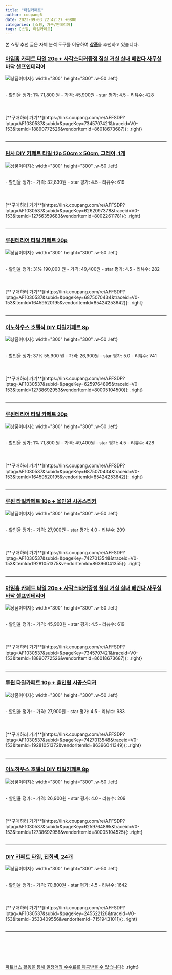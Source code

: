 ```yaml
---
title: "타일카페트"
author: coupang6
date: 2023-09-03 22:42:27 +0800
categories: [쇼핑, 가구/인테리어]
tags: [쇼핑, 타일카페트]
---
```


본 쇼핑 추천 글은 자체 분석 도구를 이용하여 [**상품**](https://link.coupang.com/a/bao1ui)을 추천하고 있습니다.

### [아임홈 카페트 타일 20p + 사각스티커증정 침실 거실 실내 베란다 사무실 바닥 셀프인테리어](https://link.coupang.com/re/AFFSDP?lptag=AF1030537&subid=&pageKey=7345707421&traceid=V0-153&itemId=18890772526&vendorItemId=86018673687)

![상품이미지](https://thumbnail10.coupangcdn.com/thumbnails/remote/230x230ex/image/vendor_inventory/1fa4/768a18fd99fa30a74a56574168e5eb9987a3a4ab977ad693ece06677427c.jpg){: width="300" height="300" .w-50 .left}


<br>
- 할인율 정가: 1%  71,800   원
- 가격: 45,900원
- star 평가: 4.5
- 리뷰수: 428
<br>
<br>
<br>
<br>
[**구매하러 가기**](https://link.coupang.com/re/AFFSDP?lptag=AF1030537&subid=&pageKey=7345707421&traceid=V0-153&itemId=18890772526&vendorItemId=86018673687){: .right}
<br>
<br>

---

### [탐사 DIY 카페트 타일 12p 50cm x 50cm, 그레이, 1개](https://link.coupang.com/re/AFFSDP?lptag=AF1030537&subid=&pageKey=6262097378&traceid=V0-153&itemId=12756359683&vendorItemId=80022611781)

![상품이미지](https://thumbnail9.coupangcdn.com/thumbnails/remote/230x230ex/image/retail/images/5721125307940570-2546db19-98bc-4e7e-97d8-7a8ececbdc61.jpg){: width="300" height="300" .w-50 .left}


<br>
- 할인율 정가: 
- 가격: 32,830원
- star 평가: 4.5
- 리뷰수: 619
<br>
<br>
<br>
<br>
[**구매하러 가기**](https://link.coupang.com/re/AFFSDP?lptag=AF1030537&subid=&pageKey=6262097378&traceid=V0-153&itemId=12756359683&vendorItemId=80022611781){: .right}
<br>
<br>

---

### [루윈테리어 타일 카페트 20p](https://link.coupang.com/re/AFFSDP?lptag=AF1030537&subid=&pageKey=6875070434&traceid=V0-153&itemId=16459520195&vendorItemId=85424253642)

![상품이미지](https://thumbnail6.coupangcdn.com/thumbnails/remote/230x230ex/image/vendor_inventory/589f/8cfc1a1527821636aa17bcedbe0e397b0b6fb7dc6f978d5a6659590e68d1.jpg){: width="300" height="300" .w-50 .left}


<br>
- 할인율 정가: 31%  190,000   원
- 가격: 49,400원
- star 평가: 4.5
- 리뷰수: 282
<br>
<br>
<br>
<br>
[**구매하러 가기**](https://link.coupang.com/re/AFFSDP?lptag=AF1030537&subid=&pageKey=6875070434&traceid=V0-153&itemId=16459520195&vendorItemId=85424253642){: .right}
<br>
<br>

---

### [이노하우스 호텔식 DIY 타일카페트 8p](https://link.coupang.com/re/AFFSDP?lptag=AF1030537&subid=&pageKey=6259764895&traceid=V0-153&itemId=12738692953&vendorItemId=80005104500)

![상품이미지](https://thumbnail9.coupangcdn.com/thumbnails/remote/230x230ex/image/retail/images/5915133526724533-33b53b0b-138c-4aee-862b-e3c9cacbfc41.jpg){: width="300" height="300" .w-50 .left}


<br>
- 할인율 정가: 37%  55,900   원
- 가격: 26,900원
- star 평가: 5.0
- 리뷰수: 741
<br>
<br>
<br>
<br>
[**구매하러 가기**](https://link.coupang.com/re/AFFSDP?lptag=AF1030537&subid=&pageKey=6259764895&traceid=V0-153&itemId=12738692953&vendorItemId=80005104500){: .right}
<br>
<br>

---

### [루윈테리어 타일 카페트 20p](https://link.coupang.com/re/AFFSDP?lptag=AF1030537&subid=&pageKey=6875070434&traceid=V0-153&itemId=16459520195&vendorItemId=85424253642)

![상품이미지](https://thumbnail6.coupangcdn.com/thumbnails/remote/230x230ex/image/vendor_inventory/589f/8cfc1a1527821636aa17bcedbe0e397b0b6fb7dc6f978d5a6659590e68d1.jpg){: width="300" height="300" .w-50 .left}


<br>
- 할인율 정가: 1%  71,800   원
- 가격: 49,400원
- star 평가: 4.5
- 리뷰수: 428
<br>
<br>
<br>
<br>
[**구매하러 가기**](https://link.coupang.com/re/AFFSDP?lptag=AF1030537&subid=&pageKey=6875070434&traceid=V0-153&itemId=16459520195&vendorItemId=85424253642){: .right}
<br>
<br>

---

### [루윈 타일카페트 10p + 올인원 시공스티커](https://link.coupang.com/re/AFFSDP?lptag=AF1030537&subid=&pageKey=7427013548&traceid=V0-153&itemId=19281051375&vendorItemId=86396041355)

![상품이미지](https://thumbnail6.coupangcdn.com/thumbnails/remote/230x230ex/image/rs_quotation_api/xcov3fgo/74cf796e062c4dbc96a828c20cff98d9.jpg){: width="300" height="300" .w-50 .left}


<br>
- 할인율 정가: 
- 가격: 27,900원
- star 평가: 4.0
- 리뷰수: 209
<br>
<br>
<br>
<br>
[**구매하러 가기**](https://link.coupang.com/re/AFFSDP?lptag=AF1030537&subid=&pageKey=7427013548&traceid=V0-153&itemId=19281051375&vendorItemId=86396041355){: .right}
<br>
<br>

---

### [아임홈 카페트 타일 20p + 사각스티커증정 침실 거실 실내 베란다 사무실 바닥 셀프인테리어](https://link.coupang.com/re/AFFSDP?lptag=AF1030537&subid=&pageKey=7345707421&traceid=V0-153&itemId=18890772526&vendorItemId=86018673687)

![상품이미지](https://thumbnail10.coupangcdn.com/thumbnails/remote/230x230ex/image/vendor_inventory/1fa4/768a18fd99fa30a74a56574168e5eb9987a3a4ab977ad693ece06677427c.jpg){: width="300" height="300" .w-50 .left}


<br>
- 할인율 정가: 
- 가격: 45,900원
- star 평가: 4.5
- 리뷰수: 619
<br>
<br>
<br>
<br>
[**구매하러 가기**](https://link.coupang.com/re/AFFSDP?lptag=AF1030537&subid=&pageKey=7345707421&traceid=V0-153&itemId=18890772526&vendorItemId=86018673687){: .right}
<br>
<br>

---

### [루윈 타일카페트 10p + 올인원 시공스티커](https://link.coupang.com/re/AFFSDP?lptag=AF1030537&subid=&pageKey=7427013548&traceid=V0-153&itemId=19281051372&vendorItemId=86396041349)

![상품이미지](https://thumbnail8.coupangcdn.com/thumbnails/remote/230x230ex/image/rs_quotation_api/jqifl6el/b5a5ff52c274457c8ddf31efb0adb133.jpg){: width="300" height="300" .w-50 .left}


<br>
- 할인율 정가: 
- 가격: 27,900원
- star 평가: 4.5
- 리뷰수: 983
<br>
<br>
<br>
<br>
[**구매하러 가기**](https://link.coupang.com/re/AFFSDP?lptag=AF1030537&subid=&pageKey=7427013548&traceid=V0-153&itemId=19281051372&vendorItemId=86396041349){: .right}
<br>
<br>

---

### [이노하우스 호텔식 DIY 타일카페트 8p](https://link.coupang.com/re/AFFSDP?lptag=AF1030537&subid=&pageKey=6259764895&traceid=V0-153&itemId=12738692958&vendorItemId=80005104525)

![상품이미지](https://thumbnail9.coupangcdn.com/thumbnails/remote/230x230ex/image/retail/images/5477582131782163-2d47bd59-25a8-43ab-8285-e856c390645d.jpg){: width="300" height="300" .w-50 .left}


<br>
- 할인율 정가: 
- 가격: 26,900원
- star 평가: 4.0
- 리뷰수: 209
<br>
<br>
<br>
<br>
[**구매하러 가기**](https://link.coupang.com/re/AFFSDP?lptag=AF1030537&subid=&pageKey=6259764895&traceid=V0-153&itemId=12738692958&vendorItemId=80005104525){: .right}
<br>
<br>

---

### [DIY 카페트 타일, 진회색, 24개](https://link.coupang.com/re/AFFSDP?lptag=AF1030537&subid=&pageKey=245522126&traceid=V0-153&itemId=3533409556&vendorItemId=71519431011)

![상품이미지](https://thumbnail7.coupangcdn.com/thumbnails/remote/230x230ex/image/retail/images/2020/09/09/10/7/b3d43a9e-1f88-4f55-91d9-0c18eedf8022.jpg){: width="300" height="300" .w-50 .left}


<br>
- 할인율 정가: 
- 가격: 70,800원
- star 평가: 4.5
- 리뷰수: 1642
<br>
<br>
<br>
<br>
[**구매하러 가기**](https://link.coupang.com/re/AFFSDP?lptag=AF1030537&subid=&pageKey=245522126&traceid=V0-153&itemId=3533409556&vendorItemId=71519431011){: .right}
<br>
<br>

---
<br><br><br><br><br> [파트너스 활동을 통해 일정액의 수수료를 제공받을 수 있습니다](https://link.coupang.com/a/bao1ui){: .right}